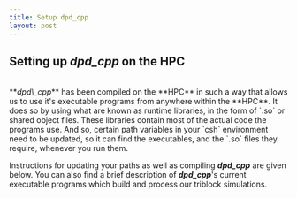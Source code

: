 ```yaml
---
title: Setup dpd_cpp
layout: post
---
```


## Setting up <em>dpd_cpp</em> on the HPC
<br>
**<em>dpd\_cpp</em>** has been compiled on the **HPC** in such a way that allows us to use it's executable programs from anywhere within the **HPC**. It does so by using what are known as runtime libraries, in the form of `.so` or shared object files. These libraries contain most of the actual code the programs use. And so, certain path variables in your `csh` environment need to be updated, so it can find the executables, and the `.so` files they require, whenever you run them.  
  
Instructions for updating your paths as well as compiling **<em>dpd\_cpp</em>** are given below. You can also find a brief description of **<em>dpd\_cpp</em>**'s current executable programs which build and process our triblock simulations.